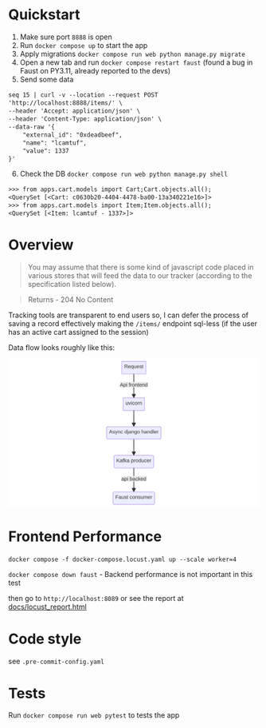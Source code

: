 # Quickstart

1. Make sure port `8888` is open
2. Run `docker compose up` to start the app
3. Apply migrations `docker compose run web python manage.py migrate`
4. Open a new tab and run `docker compose restart faust` (found a bug in Faust on PY3.11, already reported to the devs)
5. Send some data

```
seq 15 | curl -v --location --request POST 'http://localhost:8888/items/' \
--header 'Accept: application/json' \
--header 'Content-Type: application/json' \
--data-raw '{
    "external_id": "0xdeadbeef",
    "name": "lcamtuf",
    "value": 1337
}'
```
6. Check the DB `docker compose run web python manage.py shell`


```
>>> from apps.cart.models import Cart;Cart.objects.all();
<QuerySet [<Cart: c0630b20-4404-4478-ba00-13a340221e16>]>
>>> from apps.cart.models import Item;Item.objects.all();
<QuerySet [<Item: lcamtuf - 1337>]>

```



# Overview

> You may assume that there is some kind of javascript code placed in various stores that
> will feed the data to our tracker (according to the specification listed below).

> Returns - 204 No Content

Tracking tools are transparent to end users so, I can defer the process of saving a record effectively making the `/items/` endpoint sql-less (if the user has an active cart assigned to the session)

Data flow looks roughly like this:

![diagram](docs/mermaid-diagram-2023-01-27-090650.png)


# Frontend Performance

`docker compose -f docker-compose.locust.yaml up --scale worker=4`

`docker compose down faust` - Backend performance is not important in this test
    
then go to `http://localhost:8089` or see the report at [docs/locust_report.html](docs/locust_report.html)

# Code style

see `.pre-commit-config.yaml`

# Tests

Run `docker compose run web pytest` to tests the app
